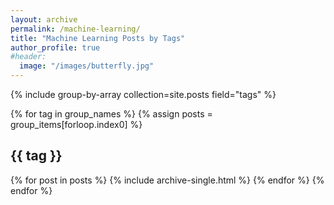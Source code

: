 ```yaml
---
layout: archive
permalink: /machine-learning/
title: "Machine Learning Posts by Tags"
author_profile: true
#header:
  image: "/images/butterfly.jpg"
---
```

{% include group-by-array collection=site.posts field="tags" %}

{% for tag in group_names %}
  {% assign posts = group_items[forloop.index0] %}
  <h2 id="{{ tag | slugify }}" class="archive__subtitle">{{ tag }}</h2>
  {% for post in posts %}
    {% include archive-single.html %}
  {% endfor %}
{% endfor %}
